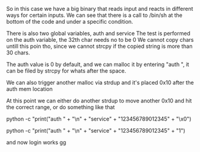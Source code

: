 So in this case we have a big binary that reads input and reacts in different ways for certain inputs.
We can see that there is a call to /bin/sh at the bottom of the code and under a specific condition.

There is also two global variables, auth and service
The test is performed on the auth variable, the 32th char needs no to be 0
We cannot copy chars untill this poin tho, since we cannot strcpy if the copied string is more than 30 chars.

The auth value is 0 by default, and we can malloc it by entering
"auth ", it can be filed by strcpy for whats after the space.

We can also trigger another malloc via strdup and it's placed 0x10 after the auth mem location

At this point we can either do another strdup to move another 0x10 and hit the correct range, or do something like that 

python -c "print("auth " + "\n" + "service" + "123456789012345" + "\x0")

python -c "print("auth " + "\n" + "service" + "123456789012345" + "1")

and now login works gg 